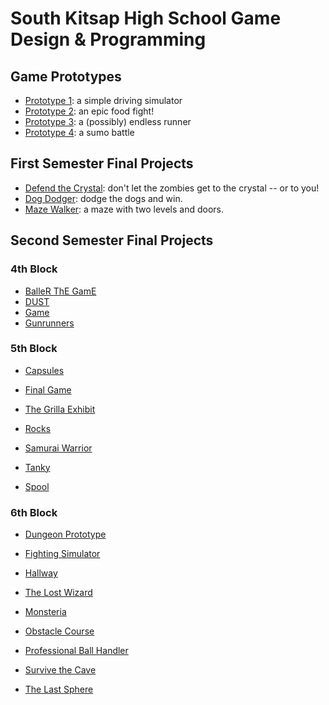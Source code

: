 # South Kitsap High School Game Design & Programming

## Game Prototypes

* [Prototype 1][p1]: a simple driving simulator
* [Prototype 2][p2]: an epic food fight!
* [Prototype 3][p3]: a (possibly) endless runner
* [Prototype 4][p4]: a sumo battle

[p1]: <https://game-design-and-programming.github.io/Prototypes/prototype-1/>
[p2]: <https://game-design-and-programming.github.io/Prototypes/prototype-2/>
[p3]: <https://game-design-and-programming.github.io/Prototypes/prototype-3/index.html>
[p4]: <https://game-design-and-programming.github.io/Prototypes/prototype-4/>
[p5]: <https://game-design-and-programming.github.io/Prototypes/prototype-5/>

## First Semester Final Projects

* [Defend the Crystal][dtc]: don't let the zombies get to the crystal -- or to you!
* [Dog Dodger][dd]: dodge the dogs and win.
* [Maze Walker][mw]: a maze with two levels and doors.

[dtc]: <https://game-design-and-programming.github.io/2022-2023/1st-semester-projects/DefendTheCrystal/index.html>
[dd]: <https://game-design-and-programming.github.io/2022-2023/1st-semester-projects/DogDodger/index.html>
[mw]: <https://game-design-and-programming.github.io/2022-2023/1st-semester-projects/MazeWalker/index.html>

## Second Semester Final Projects

### 4th Block

* [BalleR ThE GamE][btg]
* [DUST][dust]
* [Game][game]
* [Gunrunners][gunrunners]

[btg]: <https://game-design-and-programming.github.io/2022-2023/2nd-semester-projects/4th-block/BalleR-ThE-GamE/index.html>
[dust]: <https://game-design-and-programming.github.io/2022-2023/2nd-semester-projects/4th-block/DUST/index.html>
[game]: <https://game-design-and-programming.github.io/2022-2023/2nd-semester-projects/4th-block/Game/index.html>
[gunrunners]: <https://game-design-and-programming.github.io/2022-2023/2nd-semester-projects/4th-block/Gunrunners/index.html>

### 5th Block

* [Capsules][cap]
* [Final Game][fg]
* [The Grilla Exhibit][tge]
* [Rocks][rocks]
* [Samurai Warrior][sw]
* [Tanky][tanky]

* [Spool][spool]

[cap]: <https://game-design-and-programming.github.io/2022-2023/2nd-semester-projects/5th-block/Capsules/index.html>
[fg]: <https://game-design-and-programming.github.io/2022-2023/2nd-semester-projects/5th-block/Final-Game/index.html>
[tge]: <https://game-design-and-programming.github.io/2022-2023/2nd-semester-projects/5th-block/The-Grilla-Exhibit/index.html>
[rocks]: <https://game-design-and-programming.github.io/2022-2023/2nd-semester-projects/5th-block/Rocks/index.html>
[sw]: <https://game-design-and-programming.github.io/2022-2023/2nd-semester-projects/5th-block/Samuari-Warrior/index.html>
[tanky]: <https://game-design-and-programming.github.io/2022-2023/2nd-semester-projects/5th-block/Tanky/index.html>

[spool]: <https://game-design-and-programming.github.io/2022-2023/2nd-semester-projects/5th-block/Spool/index.html>

### 6th Block

* [Dungeon Prototype][dp]
* [Fighting Simulator][fs]
* [Hallway][h]
* [The Lost Wizard][tlw]
* [Monsteria][monsteria]
* [Obstacle Course][oc]
* [Professional Ball Handler][pbh]
* [Survive the Cave][stc]

* [The Last Sphere][tls]

[dp]: <https://game-design-and-programming.github.io/2022-2023/2nd-semester-projects/6th-block/Dungeon-Prototype/index.html>
[fs]: <https://game-design-and-programming.github.io/2022-2023/2nd-semester-projects/6th-block/Fighting-Simulator/index.html>
[h]: <https://game-design-and-programming.github.io/2022-2023/2nd-semester-projects/6th-block/Hallway/index.html>
[tlw]: <https://game-design-and-programming.github.io/2022-2023/2nd-semester-projects/6th-block/The-Lost-Wizard/index.html>
[monsteria]: <https://game-design-and-programming.github.io/2022-2023/2nd-semester-projects/6th-block/Monsteria/index.html>
[oc]: <https://game-design-and-programming.github.io/2022-2023/2nd-semester-projects/6th-block/Obstacle-Course/index.html>
[pbh]: <https://game-design-and-programming.github.io/2022-2023/2nd-semester-projects/6th-block/Professional-Ball-Handler/index.html>
[stc]: <https://game-design-and-programming.github.io/2022-2023/2nd-semester-projects/6th-block/Survive-the-Cave/index.html>

[tls]: <https://game-design-and-programming.github.io/2022-2023/2nd-semester-projects/6th-block/The-Last-Sphere/index.html>
